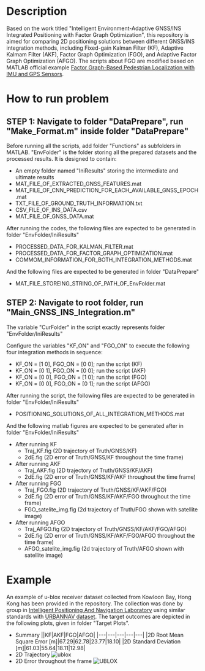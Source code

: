# Description
Based on the work titled "Intelligent Environment-Adaptive GNSS/INS Integrated Positioning with Factor Graph Optimization", this repository is aimed for comparing 2D positioning solutions between different GNSS/INS integration methods, including Fixed-gain Kalman Filter (KF), Adaptive Kalmam Filter (AKF), Factor Graph Optimization (FGO), and Adaptive Factor Graph Optimization (AFGO). The scripts about FGO are modified based on MATLAB official example [Factor Graph-Based Pedestrian Localization with IMU and GPS Sensors](https://uk.mathworks.com/help/nav/ug/factor-graph-based-pedestrian-localization-imu-gps.html).

# How to run problem
## STEP 1: Navigate to folder "DataPrepare", run "Make_Format.m" inside folder "DataPrepare"
Before running all the scripts, add folder "Functions" as subfolders in MATLAB.
"EnvFolder" is the folder storing all the prepared datasets and the processed results. It is designed to contain:
- An empty folder named "IniResults" storing the intermediate and ultimate results
- MAT_FILE_OF_EXTRACTED_GNSS_FEATURES.mat
- MAT_FILE_OF_CNN_PREDICTION_FOR_EACH_AVAILABLE_GNSS_EPOCH.mat
- TXT_FILE_OF_GROUND_TRUTH_INFORMATION.txt
- CSV_FILE_OF_INS_DATA.csv
- MAT_FILE_OF_GNSS_DATA.mat

After running the codes, the following files are expected to be generated in folder "EnvFolder/IniResults" 
- PROCESSED_DATA_FOR_KALMAN_FILTER.mat
- PROCESSED_DATA_FOR_FACTOR_GRAPH_OPTIMIZATION.mat
- COMMOM_INFORMATION_FOR_BOTH_INTEGRATION_METHODS.mat

And the following files are expected to be generated in folder "DataPrepare" 
- MAT_FILE_STOREING_STRING_OF_PATH_OF_EnvFolder.mat

## STEP 2: Navigate to root folder, run "Main_GNSS_INS_Integration.m"
The variable "CurFolder" in the script exactly represents folder "EnvFolder/IniResults"

Configure the variables "KF_ON" and "FGO_ON" to execute the following four integration methods in sequence:
- KF_ON = [1 0], FGO_ON = [0 0]; run the script (KF)
- KF_ON = [0 1], FGO_ON = [0 0]; run the script (AKF)
- KF_ON = [0 0], FGO_ON = [1 0]; run the script (FGO)
- KF_ON = [0 0], FGO_ON = [0 1]; run the script (AFGO)

After running the script, the following files are expected to be generated in folder "EnvFolder/IniResults" 
- POSITIONING_SOLUTIONS_OF_ALL_INTEGRATION_METHODS.mat

And the following matlab figures are expected to be generated after in folder "EnvFolder/IniResults"
- After running KF
  - Traj_KF.fig (2D trajectory of Truth/GNSS/KF)
  - 2dE.fig (2D error of Truth/GNSS/KF throughout the time frame)
- After running AKF
  - Traj_AKF.fig (2D trajectory of Truth/GNSS/KF/AKF)
  - 2dE.fig (2D error of Truth/GNSS/KF/AKF throughout the time frame)
- After running FGO
  - Traj_FGO.fig (2D trajectory of Truth/GNSS/KF/AKF/FGO)
  - 2dE.fig (2D error of Truth/GNSS/KF/AKF/FGO throughout the time frame)
  - FGO_satelite_img.fig (2d trajectory of Truth/FGO shown with satellite image)
- After running AFGO
  - Traj_AFGO.fig (2D trajectory of Truth/GNSS/KF/AKF/FGO/AFGO)
  - 2dE.fig (2D error of Truth/GNSS/KF/AKF/FGO/AFGO throughout the time frame)
  - AFGO_satelite_img.fig (2d trajectory of Truth/AFGO shown with satellite image)

# Example
An example of u-blox receiver dataset collected from Kowloon Bay, Hong Kong has been provided in the repository. The collection was done by group in [Intelligent Positioning And Navigation Laboratory](https://www.polyu-ipn-lab.com/) using similar standards with [URBANNAV dataset](https://www.polyu-ipn-lab.com/urbannav). The target outcomes are depicted in the following plots, given in folder "Target Plots".
- Summary
  ||KF|AKF|FGO|AFGO|
  |---|---|---|---|---|
  |2D Root Mean Square Error [m]|67.29|62.78|23.77|18.10|
  |2D Standard Deviation [m]|61.03|55.64|18.11|12.98|
- 2D Trajectory
  ![ublox](https://github.com/ZhengdaoLI0602/GNSS_INS_Integrations_Comparisons/assets/80500317/56eec598-3983-45b8-8262-0114f45a4e13)
- 2D Error throughout the frame
  ![UBLOX](https://github.com/ZhengdaoLI0602/GNSS_INS_Integrations_Comparisons/assets/80500317/d8e4052b-46f1-4337-9ad0-d26f031708bf)



